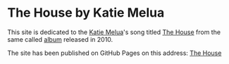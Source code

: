 # The House by Katie Melua

This site is dedicated to the [Katie Melua](http://katiemelua.com)'s song titled [The House](http://katiemelua.com/tracks/the-house/) from the same called [album](http://katiemelua.com/releases/the-house/) released in 2010.

The site has been published on GitHub Pages on this address: [The House](https://grande-tomasz.github.io/the-house/)
